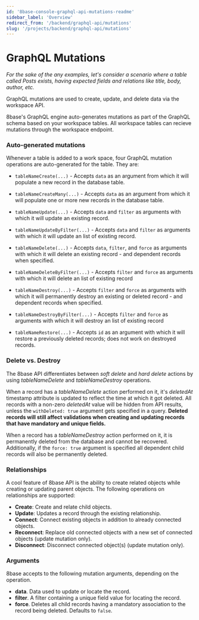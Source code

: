 ```yaml
---
id: '8base-console-graphql-api-mutations-readme'
sidebar_label: 'Overview'
redirect_from: '/backend/graphql-api/mutations'
slug: '/projects/backend/graphql-api/mutations'
---
```


# GraphQL Mutations

_For the sake of the any examples, let's consider a scenario where a table called Posts exists, having expected fields and relations like title, body, author, etc._

GraphQL mutations are used to create, update, and delete data via the workspace API.

8base's GraphQL engine auto-generates mutations as part of the GraphQL schema based on your workspace tables. All workspace tables can recieve mutations through the workspace endpoint.

### Auto-generated mutations

Whenever a table is added to a work space, four GraphQL mutation operations are auto-generated for the table. They are:

- `tableNameCreate(...)` - Accepts `data` as an argument from which it will populate a new record in the database table.

- `tableNameCreateMany(...)` - Accepts `data` as an argument from which it will populate one or more new records in the database table.

- `tableNameUpdate(...)` - Accepts `data` and `filter` as arguments with which it will update an existing record.

- `tableNameUpdateByFilter(...)` - Accepts `data` and `filter` as arguments with which it will update an list of existing record.

- `tableNameDelete(...)` - Accepts `data`, `filter`, and `force` as arguments with which it will delete an existing record - and dependent records when specified.

- `tableNameDeleteByFilter(...)` - Accepts `filter` and `force` as arguments with which it will delete an list of existing record

- `tableNameDestroy(...)` - Accepts `filter` and `force` as arguments with which it will permanently
  destroy an existing or deleted record - and dependent records when specified.

- `tableNameDestroyByFilter(...)` - Accepts `filter` and `force` as arguments with which it will destroy an list of existing record

- `tableNameRestore(...)` - Accepts `id` as an argument with which it will restore a previously deleted records; does not work on destroyed records.

### Delete vs. Destroy

The 8base API differentiates between _soft delete_ and _hard delete_ actions by using _tableNameDelete_ and _tableNameDestroy_ operations.

When a record has a _tableNameDelete_ action performed on it, it's _deletedAt_ timestamp attribute is updated to reflect the time at which it got deleted. All records with a non-zero _deletedAt_ value will be hidden from API results, unless the `withDeleted: true` argument gets specified in a query. **Deleted records will still affect validations when creating and updating records that have mandatory and unique fields.**

When a record has a _tableNameDestroy_ action performed on it, it is permanently deleted from the database and cannot be recovered. Additionally, if the `force: true` argument is specified all dependent child records will also be permanently deleted.

### Relationships

A cool feature of 8base API is the ability to create related objects while creating or updating parent objects. The following operations on relationships are supported:

- **Create**: Create and relate child objects.
- **Update**: Updates a record through the existing relationship.
- **Connect**: Connect existing objects in addition to already connected objects.
- **Reconnect**: Replace old connected objects with a new set of connected objects (update mutation only).
- **Disconnect**: Disconnect connected object(s) (update mutation only).

### Arguments

8base accepts to the following mutation arguments, depending on the operation.

- **data**. Data used to update or locate the record.
- **filter**. A filter containing a unique field value for locating the record.
- **force**. Deletes all child records having a mandatory association to the record being deleted. Defaults to `false`.
